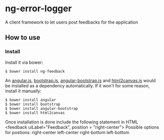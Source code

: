 ng-error-logger
===============

A client framework to let users post feedbacks for the application

## How to use

### Install

Install it via bower:

    $ bower install ng-feedback
    
An [angular.js](https://angularjs.org/), [bootstrap.js](http://getbootstrap.com), [angular-bootstrap.js](https://angular-ui.github.io/bootstrap/) and [html2canvas.js](http://html2canvas.hertzen.com/) would be installed as a dependency automatically. If it won't for some reason, install it manually:
    
    $ bower install angular
    $ bower install bootstrap
    $ bower install angular-bootstrap
    $ bower install html2canvas

Once installation is done include the following statement in HTML
  <feedback uiLabel="Feedback", position = "right-center"></feedback>
Possible options for postions:
  right-center
  left-center
  right-bottom
  left-bottom



